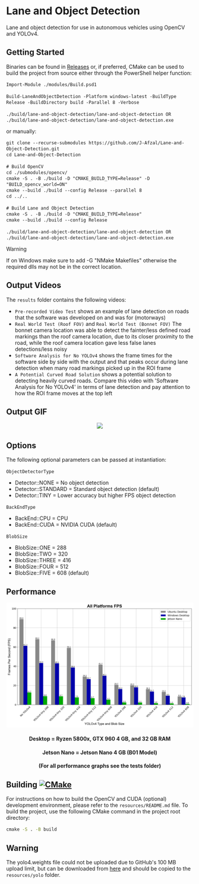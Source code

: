 # Lane and Object Detection

Lane and object detection for use in autonomous vehicles using OpenCV and YOLOv4.

## Getting Started

Binaries can be found in [Releases](https://github.com/J-Afzal/Lane-and-Object-Detection/releases) or, if preferred, CMake can
be used to build the project from source either through the PowerShell helper function:

```text
Import-Module ./modules/Build.psd1

Build-LaneAndObjectDetection -Platform windows-latest -BuildType Release -BuildDirectory build -Parallel 8 -Verbose

./build/lane-and-object-detection/lane-and-object-detection OR ./build/lane-and-object-detection/lane-and-object-detection.exe
```

or manually:

```text
git clone --recurse-submodules https://github.com/J-Afzal/Lane-and-Object-Detection.git
cd Lane-and-Object-Detection

# Build OpenCV
cd ./submodules/opencv/
cmake -S . -B ./build -D "CMAKE_BUILD_TYPE=Release" -D "BUILD_opencv_world=ON"
cmake --build ./build --config Release --parallel 8
cd ../..

# Build Lane and Object Detection
cmake -S . -B ./build -D "CMAKE_BUILD_TYPE=Release"
cmake --build ./build --config Release

./build/lane-and-object-detection/lane-and-object-detection OR ./build/lane-and-object-detection/lane-and-object-detection.exe
```

> [!WARNING]
> If on Windows make sure to add -G "NMake Makefiles" otherwise the required dlls may not be in the correct location.

## Output Videos

The `results` folder contains the following videos:

* `Pre-recorded Video Test` shows an example of lane detection on roads that the software was developed on and was for (motorways)
* `Real World Test (Roof FOV)` and `Real World Test (Bonnet FOV)` The bonnet camera location was able to detect the fainter/less defined road markings than the roof camera location, due to its closer proximity to the road, while the roof camera location gave less false lanes detections/less noisy
* `Software Analysis for No YOLOv4` shows the frame times for the software side by side with the output and that peaks occur during lane detection when many road markings picked up in the ROI frame
* `A Potential Curved Road Solution` shows a potential solution to detecting heavily curved roads. Compare this video with 'Software Analysis for No YOLOv4' in terms of lane detection and pay attention to how the ROI frame moves at the top left

## Output GIF

<p align="center"> <img src="screenshots/output.gif" width=1000> </p>

## Options

The following optional parameters can be passed at instantiation:

`ObjectDetectorType`
* Detector::NONE = No object detection
* Detector::STANDARD = Standard object detection (default)
* Detector::TINY = Lower accuracy but higher FPS object detection

`BackEndType`
* BackEnd::CPU = CPU
* BackEnd::CUDA = NVIDIA CUDA (default)

`BlobSize`
* BlobSize::ONE = 288
* BlobSize::TWO = 320
* BlobSize::THREE = 416
* BlobSize::FOUR = 512
* BlobSize::FIVE = 608 (default)

## Performance

<p align="center"> <img src="tests/graphs/fps_all.png"> </p>
<h4 align="center"> Desktop = Ryzen 5800x, GTX 960 4 GB, and 32 GB RAM </h4>
<h4 align="center"> Jetson Nano = Jetson Nano 4 GB (B01 Model) </h4>
<h4 align="center"> (For all performance graphs see the tests folder) </h4>

## Building [![CMake](https://github.com/J-Afzal/Lane-and-Object-Detection/workflows/CMake/badge.svg)](https://github.com/J-Afzal/Lane-and-Object-Detection/actions/workflows/cmake.yml)

For instructions on how to build the OpenCV and CUDA (optional) development environment, please refer to the `resources/README.md` file. To build the project, use the following CMake command in the project root directory:

``` cmd
cmake -S . -B build
```

## Warning

The yolo4.weights file could not be uploaded due to GitHub's 100 MB upload limit, but can be downloaded from [here](https://github.com/AlexeyAB/darknet/releases/download/darknet_yolo_v3_optimal/yolov4.weights) and should be copied to the `resources/yolo` folder.

<!--

TODO

1. Add CI and CD workflows (with debug output)

    default values for non mandatory params
    change path to literalPath
    add cpp linter deps to install linting deps and make bash stuff in to dependency scripts that can be called (or shared function name?)
    update linters and merge to main and pull down in other projects and push up and test prs

    - uses: ilammy/msvc-dev-cmd@v1 # TODO: is this needed? Linked to the NMake Makefiles if

2. Fix clang linting issues
    cpp core guidelines-special-member-functions for Terminal Games (mainmenu and game)

3. Clean up C++ lane detection code and supplementary code (ignore object detection)
   Add default CLI support to pass required paths (and add to readme)
   clean up comments
   Add doxygen docs page to readme
   clean up rest of readme

x. Clean up C++ object detection code

x. Upgrade to newer YOLO

x. Clean up performance test code (replace with C++) or delete

x. Implement C GUI window to encapsulate main code and performance test code?

x. Test with CUDA

-->

